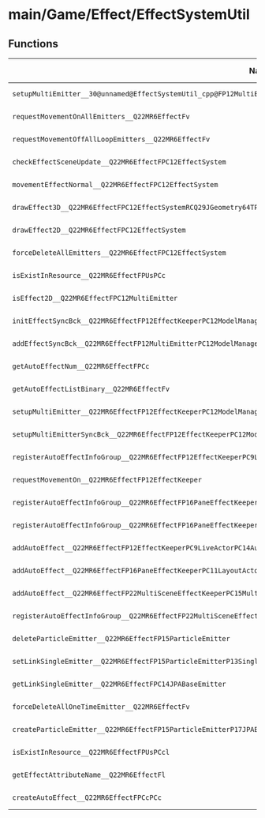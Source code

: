 # main/Game/Effect/EffectSystemUtil

## Functions

| Name | Address | Match % |
|------|---------|---------|
| `setupMultiEmitter__30@unnamed@EffectSystemUtil_cpp@FP12MultiEmitterPC14AutoEffectInfo` | `0x800C590C` | :x: (0.0%) |
| `requestMovementOnAllEmitters__Q22MR6EffectFv` | `0x800C5A20` | :x: (0.0%) |
| `requestMovementOffAllLoopEmitters__Q22MR6EffectFv` | `0x800C5A54` | :x: (0.0%) |
| `checkEffectSceneUpdate__Q22MR6EffectFPC12EffectSystem` | `0x800C5A7C` | :x: (0.0%) |
| `movementEffectNormal__Q22MR6EffectFPC12EffectSystem` | `0x800C5A84` | :x: (0.0%) |
| `drawEffect3D__Q22MR6EffectFPC12EffectSystemRCQ29JGeometry64TPosition3<Q29JGeometry38TMatrix34<Q29JGeometry13SMatrix34C<f>>>` | `0x800C5A8C` | :x: (0.0%) |
| `drawEffect2D__Q22MR6EffectFPC12EffectSystem` | `0x800C5A94` | :x: (0.0%) |
| `forceDeleteAllEmitters__Q22MR6EffectFPC12EffectSystem` | `0x800C5A9C` | :x: (0.0%) |
| `isExistInResource__Q22MR6EffectFPUsPCc` | `0x800C5AA4` | :x: (0.0%) |
| `isEffect2D__Q22MR6EffectFPC12MultiEmitter` | `0x800C5AE8` | :x: (0.0%) |
| `initEffectSyncBck__Q22MR6EffectFP12EffectKeeperPC12ModelManagerPCcPCclffb` | `0x800C5B1C` | :x: (0.0%) |
| `addEffectSyncBck__Q22MR6EffectFP12MultiEmitterPC12ModelManagerPCc` | `0x800C5B24` | :x: (0.0%) |
| `getAutoEffectNum__Q22MR6EffectFPCc` | `0x800C5B2C` | :x: (0.0%) |
| `getAutoEffectListBinary__Q22MR6EffectFv` | `0x800C5B60` | :x: (0.0%) |
| `setupMultiEmitter__Q22MR6EffectFP12EffectKeeperPC12ModelManagerPC14AutoEffectInfo` | `0x800C5B84` | :x: (0.0%) |
| `setupMultiEmitterSyncBck__Q22MR6EffectFP12EffectKeeperPC12ModelManagerPC14AutoEffectInfo` | `0x800C5C1C` | :x: (0.0%) |
| `registerAutoEffectInfoGroup__Q22MR6EffectFP12EffectKeeperPC9LiveActorPCc` | `0x800C5E5C` | :x: (0.0%) |
| `requestMovementOn__Q22MR6EffectFP12EffectKeeper` | `0x800C5EBC` | :x: (0.0%) |
| `registerAutoEffectInfoGroup__Q22MR6EffectFP16PaneEffectKeeperPC11LayoutActorPCc` | `0x800C5F34` | :x: (0.0%) |
| `registerAutoEffectInfoGroup__Q22MR6EffectFP16PaneEffectKeeperPC12EffectSystemPC11LayoutActorPCc` | `0x800C5F94` | :x: (0.0%) |
| `addAutoEffect__Q22MR6EffectFP12EffectKeeperPC9LiveActorPC14AutoEffectInfo` | `0x800C5FF0` | :x: (0.0%) |
| `addAutoEffect__Q22MR6EffectFP16PaneEffectKeeperPC11LayoutActorPC14AutoEffectInfo` | `0x800C60E0` | :x: (0.0%) |
| `addAutoEffect__Q22MR6EffectFP22MultiSceneEffectKeeperPC15MultiSceneActorPC14AutoEffectInfo` | `0x800C6138` | :x: (0.0%) |
| `registerAutoEffectInfoGroup__Q22MR6EffectFP22MultiSceneEffectKeeperPC12EffectSystemPC15MultiSceneActorPCc` | `0x800C61D0` | :x: (0.0%) |
| `deleteParticleEmitter__Q22MR6EffectFP15ParticleEmitter` | `0x800C622C` | :x: (0.0%) |
| `setLinkSingleEmitter__Q22MR6EffectFP15ParticleEmitterP13SingleEmitter` | `0x800C6260` | :x: (0.0%) |
| `getLinkSingleEmitter__Q22MR6EffectFPC14JPABaseEmitter` | `0x800C626C` | :x: (0.0%) |
| `forceDeleteAllOneTimeEmitter__Q22MR6EffectFv` | `0x800C6274` | :x: (0.0%) |
| `createParticleEmitter__Q22MR6EffectFP15ParticleEmitterP17JPAEmitterManagerRCQ29JGeometry8TVec3<f>UsUcUc` | `0x800C629C` | :x: (0.0%) |
| `isExistInResource__Q22MR6EffectFPUsPCcl` | `0x800C6308` | :x: (0.0%) |
| `getEffectAttributeName__Q22MR6EffectFl` | `0x800C6360` | :x: (0.0%) |
| `createAutoEffect__Q22MR6EffectFPCcPCc` | `0x800C63BC` | :x: (0.0%) |